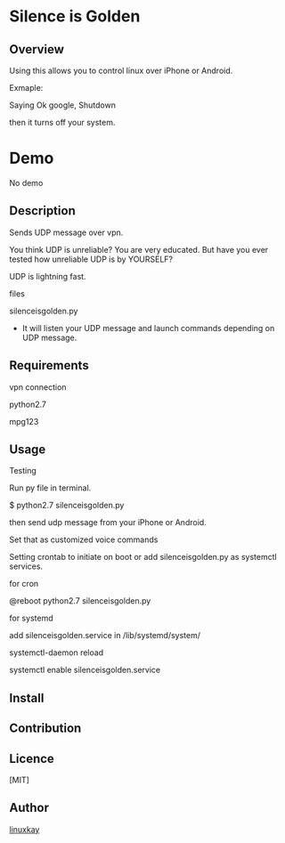 # Silence is Golden 
## Overview 
Using this allows you to control linux over iPhone or Android.

Exmaple:

 Saying Ok google, Shutdown 

then it turns off your system.  

# Demo
No demo

## Description

Sends UDP message over vpn.

You think UDP is unreliable? You are very educated. But have you ever tested how unreliable UDP is by YOURSELF?

UDP is lightning fast.


files

silenceisgolden.py

- It will listen your UDP message and launch commands depending on UDP message. 


## Requirements
vpn connection

python2.7

mpg123

## Usage
Testing

Run py file in terminal.

$ python2.7 silenceisgolden.py

then send udp message from your iPhone or Android.

Set that as customized voice commands

Setting crontab to initiate on boot or add silenceisgolden.py as systemctl services.

for cron

@reboot python2.7 silenceisgolden.py

for systemd

add silenceisgolden.service in /lib/systemd/system/

systemctl-daemon reload

systemctl enable silenceisgolden.service

## Install


## Contribution

## Licence
[MIT]

## Author

[linuxkay](https://github.com/linuxkay)

